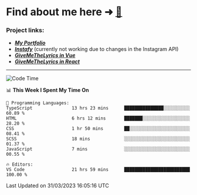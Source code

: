 # Find about me here ➜ [🧑](https://pauabella.dev)

### Project links:
- ***[My Portfolio](https://pauabella.dev)***
- ***[Instafy](https://instafy.me)*** (currently not working due to changes in the Instagram API)
- ***[GiveMeTheLyrics in Vue](https://lyrics.pauabella.dev)***
- ***[GiveMeTheLyrics in React](https://pauabella.dev/GiveMeTheLyrics)***

---
<!--START_SECTION:waka-->
![Code Time](http://img.shields.io/badge/Code%20Time-2%2C053%20hrs%2044%20mins-blue)

📊 **This Week I Spent My Time On** 

```text
💬 Programming Languages: 
TypeScript               13 hrs 23 mins      ███████████████░░░░░░░░░░   60.89 % 
HTML                     6 hrs 12 mins       ███████░░░░░░░░░░░░░░░░░░   28.20 % 
CSS                      1 hr 50 mins        ██░░░░░░░░░░░░░░░░░░░░░░░   08.41 % 
SCSS                     18 mins             ░░░░░░░░░░░░░░░░░░░░░░░░░   01.37 % 
JavaScript               7 mins              ░░░░░░░░░░░░░░░░░░░░░░░░░   00.55 % 

🔥 Editors: 
VS Code                  21 hrs 59 mins      █████████████████████████   100.00 % 
```


 Last Updated on 31/03/2023 16:05:16 UTC
<!--END_SECTION:waka-->
